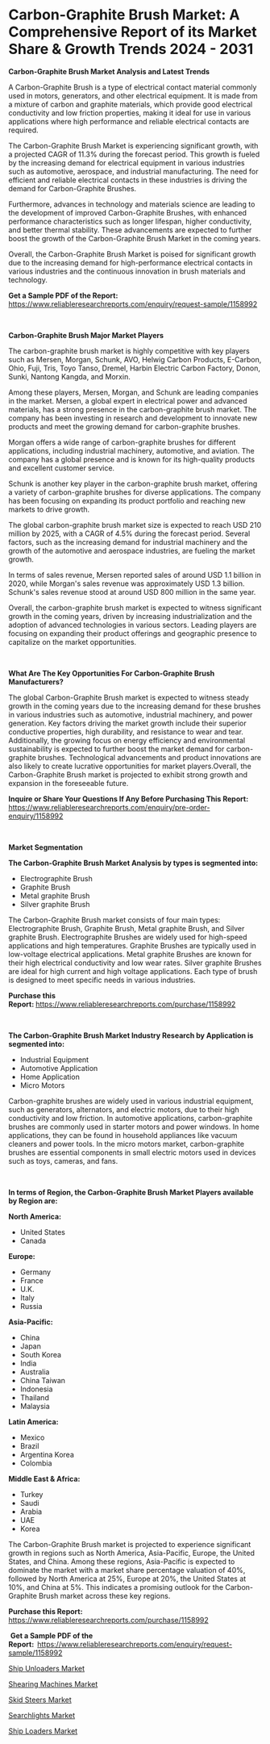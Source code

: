 <p><h1>Carbon-Graphite Brush Market: A Comprehensive Report of its Market Share & Growth Trends 2024 - 2031</h1></p><p><strong>Carbon-Graphite Brush Market Analysis and Latest Trends</strong></p>
<p><p>A Carbon-Graphite Brush is a type of electrical contact material commonly used in motors, generators, and other electrical equipment. It is made from a mixture of carbon and graphite materials, which provide good electrical conductivity and low friction properties, making it ideal for use in various applications where high performance and reliable electrical contacts are required.</p><p>The Carbon-Graphite Brush Market is experiencing significant growth, with a projected CAGR of 11.3% during the forecast period. This growth is fueled by the increasing demand for electrical equipment in various industries such as automotive, aerospace, and industrial manufacturing. The need for efficient and reliable electrical contacts in these industries is driving the demand for Carbon-Graphite Brushes.</p><p>Furthermore, advances in technology and materials science are leading to the development of improved Carbon-Graphite Brushes, with enhanced performance characteristics such as longer lifespan, higher conductivity, and better thermal stability. These advancements are expected to further boost the growth of the Carbon-Graphite Brush Market in the coming years.</p><p>Overall, the Carbon-Graphite Brush Market is poised for significant growth due to the increasing demand for high-performance electrical contacts in various industries and the continuous innovation in brush materials and technology.</p></p>
<p><strong>Get a Sample PDF of the Report:&nbsp;</strong> <a href="https://www.reliableresearchreports.com/enquiry/request-sample/1158992">https://www.reliableresearchreports.com/enquiry/request-sample/1158992</a></p>
<p>&nbsp;</p>
<p><strong>Carbon-Graphite Brush Major Market Players</strong></p>
<p><p>The carbon-graphite brush market is highly competitive with key players such as Mersen, Morgan, Schunk, AVO, Helwig Carbon Products, E-Carbon, Ohio, Fuji, Tris, Toyo Tanso, Dremel, Harbin Electric Carbon Factory, Donon, Sunki, Nantong Kangda, and Morxin.</p><p>Among these players, Mersen, Morgan, and Schunk are leading companies in the market. Mersen, a global expert in electrical power and advanced materials, has a strong presence in the carbon-graphite brush market. The company has been investing in research and development to innovate new products and meet the growing demand for carbon-graphite brushes.</p><p>Morgan offers a wide range of carbon-graphite brushes for different applications, including industrial machinery, automotive, and aviation. The company has a global presence and is known for its high-quality products and excellent customer service.</p><p>Schunk is another key player in the carbon-graphite brush market, offering a variety of carbon-graphite brushes for diverse applications. The company has been focusing on expanding its product portfolio and reaching new markets to drive growth.</p><p>The global carbon-graphite brush market size is expected to reach USD 210 million by 2025, with a CAGR of 4.5% during the forecast period. Several factors, such as the increasing demand for industrial machinery and the growth of the automotive and aerospace industries, are fueling the market growth.</p><p>In terms of sales revenue, Mersen reported sales of around USD 1.1 billion in 2020, while Morgan's sales revenue was approximately USD 1.3 billion. Schunk's sales revenue stood at around USD 800 million in the same year.</p><p>Overall, the carbon-graphite brush market is expected to witness significant growth in the coming years, driven by increasing industrialization and the adoption of advanced technologies in various sectors. Leading players are focusing on expanding their product offerings and geographic presence to capitalize on the market opportunities.</p></p>
<p>&nbsp;</p>
<p><strong>What Are The Key Opportunities For Carbon-Graphite Brush Manufacturers?</strong></p>
<p><p>The global Carbon-Graphite Brush market is expected to witness steady growth in the coming years due to the increasing demand for these brushes in various industries such as automotive, industrial machinery, and power generation. Key factors driving the market growth include their superior conductive properties, high durability, and resistance to wear and tear. Additionally, the growing focus on energy efficiency and environmental sustainability is expected to further boost the market demand for carbon-graphite brushes. Technological advancements and product innovations are also likely to create lucrative opportunities for market players.Overall, the Carbon-Graphite Brush market is projected to exhibit strong growth and expansion in the foreseeable future.</p></p>
<p><strong>Inquire or Share Your Questions If Any Before Purchasing This Report:</strong> <a href="https://www.reliableresearchreports.com/enquiry/pre-order-enquiry/1158992">https://www.reliableresearchreports.com/enquiry/pre-order-enquiry/1158992</a></p>
<p>&nbsp;</p>
<p><strong>Market Segmentation</strong></p>
<p><strong>The Carbon-Graphite Brush Market Analysis by types is segmented into:</strong></p>
<p><ul><li>Electrographite Brush</li><li>Graphite Brush</li><li>Metal graphite Brush</li><li>Silver graphite Brush</li></ul></p>
<p><p>The Carbon-Graphite Brush market consists of four main types: Electrographite Brush, Graphite Brush, Metal graphite Brush, and Silver graphite Brush. Electrographite Brushes are widely used for high-speed applications and high temperatures. Graphite Brushes are typically used in low-voltage electrical applications. Metal graphite Brushes are known for their high electrical conductivity and low wear rates. Silver graphite Brushes are ideal for high current and high voltage applications. Each type of brush is designed to meet specific needs in various industries.</p></p>
<p><strong>Purchase this Report:&nbsp;</strong><a href="https://www.reliableresearchreports.com/purchase/1158992">https://www.reliableresearchreports.com/purchase/1158992</a></p>
<p>&nbsp;</p>
<p><strong>The Carbon-Graphite Brush Market Industry Research by Application is segmented into:</strong></p>
<p><ul><li>Industrial Equipment</li><li>Automotive Application</li><li>Home Application</li><li>Micro Motors</li></ul></p>
<p><p>Carbon-graphite brushes are widely used in various industrial equipment, such as generators, alternators, and electric motors, due to their high conductivity and low friction. In automotive applications, carbon-graphite brushes are commonly used in starter motors and power windows. In home applications, they can be found in household appliances like vacuum cleaners and power tools. In the micro motors market, carbon-graphite brushes are essential components in small electric motors used in devices such as toys, cameras, and fans.</p></p>
<p>&nbsp;</p>
<p><strong>In terms of Region, the Carbon-Graphite Brush Market Players available by Region are:</strong></p>
<p>
    <p> <strong> North America: </strong>
        <ul>
            <li>United States</li>
            <li>Canada</li>
        </ul>
        </p> 
    <p> <strong> Europe: </strong>
        <ul>
            <li>Germany</li>
            <li>France</li>
            <li>U.K.</li>
            <li>Italy</li>
            <li>Russia</li>
        </ul>
        </p> 
    <p> <strong> Asia-Pacific: </strong>
        <ul>
            <li>China</li>
            <li>Japan</li>
            <li>South Korea</li>
            <li>India</li>
            <li>Australia</li>
            <li>China Taiwan</li>
            <li>Indonesia</li>
            <li>Thailand</li>
            <li>Malaysia</li>
        </ul>
        </p> 
    <p> <strong> Latin America: </strong>
        <ul>
            <li>Mexico</li>
            <li>Brazil</li>
            <li>Argentina Korea</li>
            <li>Colombia</li>
        </ul>
        </p> 
    <p> <strong> Middle East & Africa: </strong>
        <ul>
            <li>Turkey</li>
            <li>Saudi</li>
            <li>Arabia</li>
            <li>UAE</li>
            <li>Korea</li>
        </ul>
    </p>
    </p>
<p><p>The Carbon-Graphite Brush market is projected to experience significant growth in regions such as North America, Asia-Pacific, Europe, the United States, and China. Among these regions, Asia-Pacific is expected to dominate the market with a market share percentage valuation of 40%, followed by North America at 25%, Europe at 20%, the United States at 10%, and China at 5%. This indicates a promising outlook for the Carbon-Graphite Brush market across these key regions.</p></p>
<p><strong>Purchase this Report: </strong><a href="https://www.reliableresearchreports.com/purchase/1158992">https://www.reliableresearchreports.com/purchase/1158992</a></p>
<p>&nbsp;<strong>Get a Sample PDF of the Report:&nbsp;&nbsp;</strong><a href="https://www.reliableresearchreports.com/enquiry/request-sample/1158992">https://www.reliableresearchreports.com/enquiry/request-sample/1158992</a></p>
<p><strong></strong></p>
<p><p><a href="https://medium.com/p/2d83e58372fe/edit">Ship Unloaders Market</a></p><p><a href="https://medium.com/p/f50bcf67a37c/edit">Shearing Machines Market</a></p><p><a href="https://medium.com/p/8fc8fe41c2a5/edit">Skid Steers Market</a></p><p><a href="https://medium.com/p/552decb38737/edit">Searchlights Market</a></p><p><a href="https://medium.com/p/6de4cd3edabe/edit">Ship Loaders Market</a></p></p>
